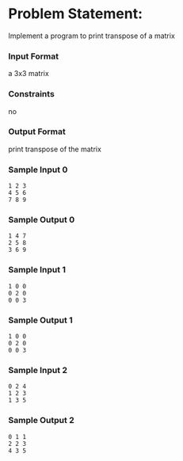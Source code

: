 # Problem Statement:

Implement a program to print transpose of a matrix

### Input Format

a 3x3 matrix

### Constraints

no

### Output Format

print transpose of the matrix

### Sample Input 0
```
1 2 3
4 5 6
7 8 9
```
### Sample Output 0
```
1 4 7
2 5 8
3 6 9
```
### Sample Input 1
```
1 0 0
0 2 0
0 0 3
```
### Sample Output 1
```
1 0 0
0 2 0
0 0 3
```
### Sample Input 2
```
0 2 4
1 2 3
1 3 5
```
### Sample Output 2
```
0 1 1
2 2 3
4 3 5
```
